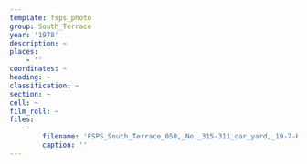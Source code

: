 ```yaml
---
template: fsps_photo
group: South_Terrace
year: '1978'
description: ~
places:
    - ''
coordinates: ~
heading: ~
classification: ~
section: ~
cell: ~
film_roll: ~
files:
    -
        filename: 'FSPS_South_Terrace_050,_No._315-311_car_yard,_19-7-K_1978.png'
        caption: ''
---
```

